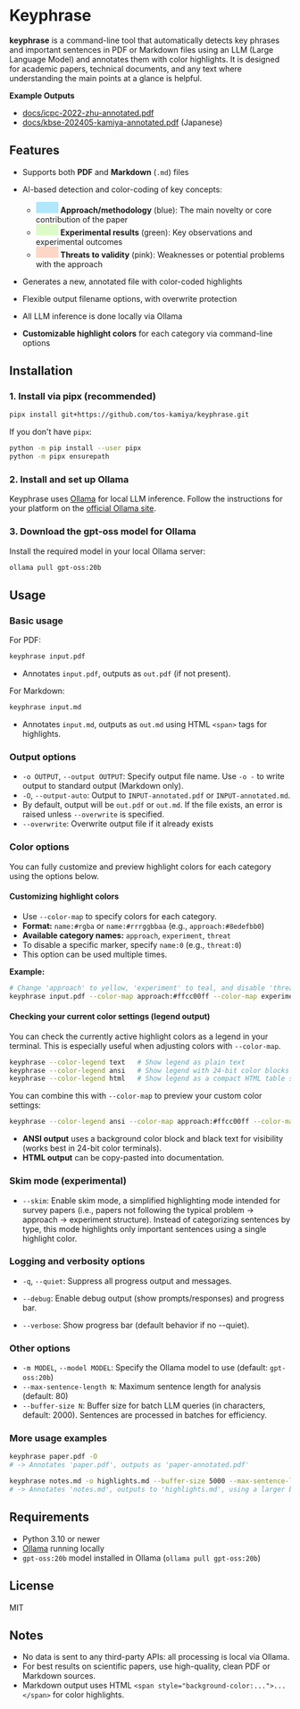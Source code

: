 # Keyphrase

**keyphrase** is a command-line tool that automatically detects key phrases and important sentences in PDF or Markdown files using an LLM (Large Language Model) and annotates them with color highlights. It is designed for academic papers, technical documents, and any text where understanding the main points at a glance is helpful.

**Example Outputs**

* [docs/icpc-2022-zhu-annotated.pdf](docs/icpc-2022-zhu-annotated.pdf)
* [docs/kbse-202405-kamiya-annotated.pdf](docs/kbse-202405-kamiya-annotated.pdf) (Japanese)

## Features

* Supports both **PDF** and **Markdown** (`.md`) files
* AI-based detection and color-coding of key concepts:

  * <span style="display:inline-block;width:40px;height:20px;background:#8edefbb0;"></span> **Approach/methodology** (blue): The main novelty or core contribution of the paper
  * <span style="display:inline-block;width:40px;height:20px;background:#d0fbb1b0;"></span> **Experimental results** (green): Key observations and experimental outcomes
  * <span style="display:inline-block;width:40px;height:20px;background:#fec6afb0;"></span> **Threats to validity** (pink): Weaknesses or potential problems with the approach
* Generates a new, annotated file with color-coded highlights
* Flexible output filename options, with overwrite protection
* All LLM inference is done locally via Ollama
* **Customizable highlight colors** for each category via command-line options

## Installation

### 1. Install via pipx (recommended)

```bash
pipx install git+https://github.com/tos-kamiya/keyphrase.git
```

If you don't have `pipx`:

```bash
python -m pip install --user pipx
python -m pipx ensurepath
```

### 2. Install and set up Ollama

Keyphrase uses [Ollama](https://ollama.com/) for local LLM inference.
Follow the instructions for your platform on the [official Ollama site](https://ollama.com/download).

### 3. Download the gpt-oss model for Ollama

Install the required model in your local Ollama server:

```bash
ollama pull gpt-oss:20b
```
## Usage

### Basic usage

For PDF:

```bash
keyphrase input.pdf
```

* Annotates `input.pdf`, outputs as `out.pdf` (if not present).

For Markdown:

```bash
keyphrase input.md
```

* Annotates `input.md`, outputs as `out.md` using HTML `<span>` tags for highlights.

### Output options

* `-o OUTPUT`, `--output OUTPUT`: Specify output file name.
  Use `-o -` to write output to standard output (Markdown only).
* `-O`, `--output-auto`: Output to `INPUT-annotated.pdf` or `INPUT-annotated.md`.
* By default, output will be `out.pdf` or `out.md`.
  If the file exists, an error is raised unless `--overwrite` is specified.
* `--overwrite`: Overwrite output file if it already exists

### Color options

You can fully customize and preview highlight colors for each category using the options below.

#### Customizing highlight colors

* Use `--color-map` to specify colors for each category.
* **Format:** `name:#rgba` or `name:#rrrggbbaa` (e.g., `approach:#8edefbb0`)
* **Available category names:** `approach`, `experiment`, `threat`
* To disable a specific marker, specify `name:0` (e.g., `threat:0`)
* This option can be used multiple times.

**Example:**

```bash
# Change 'approach' to yellow, 'experiment' to teal, and disable 'threat'
keyphrase input.pdf --color-map approach:#ffcc00ff --color-map experiment:#44cc99ff --color-map threat:0
```

#### Checking your current color settings (legend output)

You can check the currently active highlight colors as a legend in your terminal.
This is especially useful when adjusting colors with `--color-map`.

```bash
keyphrase --color-legend text   # Show legend as plain text
keyphrase --color-legend ansi   # Show legend with 24-bit color blocks (background + black text)
keyphrase --color-legend html   # Show legend as a compact HTML table snippet
```

You can combine this with `--color-map` to preview your custom color settings:

```bash
keyphrase --color-legend ansi --color-map approach:#ffcc00ff --color-map experiment:#44cc99ff
```

* **ANSI output** uses a background color block and black text for visibility (works best in 24-bit color terminals).
* **HTML output** can be copy-pasted into documentation.

### Skim mode (experimental)

* `--skim`: Enable skim mode, a simplified highlighting mode intended for survey papers
  (i.e., papers not following the typical problem → approach → experiment structure).
  Instead of categorizing sentences by type, this mode highlights only
  important sentences using a single highlight color.

### Logging and verbosity options

* `-q`, `--quiet`: Suppress all progress output and messages.

* `--debug`: Enable debug output (show prompts/responses) and progress bar.

* `--verbose`: Show progress bar (default behavior if no --quiet).

### Other options

* `-m MODEL`, `--model MODEL`: Specify the Ollama model to use (default: `gpt-oss:20b`)
* `--max-sentence-length N`: Maximum sentence length for analysis (default: 80)
* `--buffer-size N`: Buffer size for batch LLM queries (in characters, default: 2000).
  Sentences are processed in batches for efficiency.

### More usage examples

```bash
keyphrase paper.pdf -O
# -> Annotates 'paper.pdf', outputs as 'paper-annotated.pdf'

keyphrase notes.md -o highlights.md --buffer-size 5000 --max-sentence-length 100 --verbose
# -> Annotates 'notes.md', outputs to 'highlights.md', using a larger buffer, longer sentences, and showing progress.
```

## Requirements

* Python 3.10 or newer
* [Ollama](https://ollama.com/) running locally
* `gpt-oss:20b` model installed in Ollama (`ollama pull gpt-oss:20b`)

## License

MIT

## Notes

* No data is sent to any third-party APIs: all processing is local via Ollama.
* For best results on scientific papers, use high-quality, clean PDF or Markdown sources.
* Markdown output uses HTML `<span style="background-color:...">...</span>` for color highlights.
